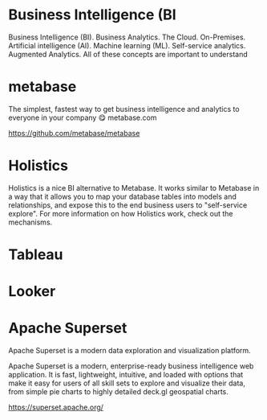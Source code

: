 # Business Intelligence (BI

Business Intelligence (BI). Business Analytics. The Cloud. On-Premises. Artificial intelligence (AI). Machine learning (ML). Self-service analytics. Augmented Analytics. All of these concepts are important to understand


# metabase

The simplest, fastest way to get business intelligence and analytics to everyone in your company 😋
metabase.com 

https://github.com/metabase/metabase



# Holistics

Holistics is a nice BI alternative to Metabase. It works similar to Metabase in a way that it allows you to map your database tables into models and relationships, and expose this to the end business users to "self-service explore". For more information on how Holistics work, check out the mechanisms.

# Tableau


# Looker

# Apache Superset

Apache Superset is a modern data exploration and visualization platform.

Apache Superset is a modern, enterprise-ready business intelligence web application. It is fast, lightweight, intuitive, and loaded with options that make it easy for users of all skill sets to explore and visualize their data, from simple pie charts to highly detailed deck.gl geospatial charts.

https://superset.apache.org/